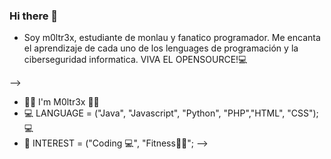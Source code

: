 ### Hi there 👋

- Soy m0ltr3x, estudiante de monlau y fanatico programador. Me encanta el aprendizaje de cada uno de los lenguages de programación y la ciberseguridad informatica. VIVA EL OPENSOURCE!💻

-->
- 🙋‍♂️ I'm M0ltr3x 🙋‍♂️
- 💻 LANGUAGE = ("Java", "Javascript", "Python", "PHP","HTML", "CSS"); 💻
- 💬 INTEREST = ("Coding 💻", "Fitness🏋️‍♂️";
-->
